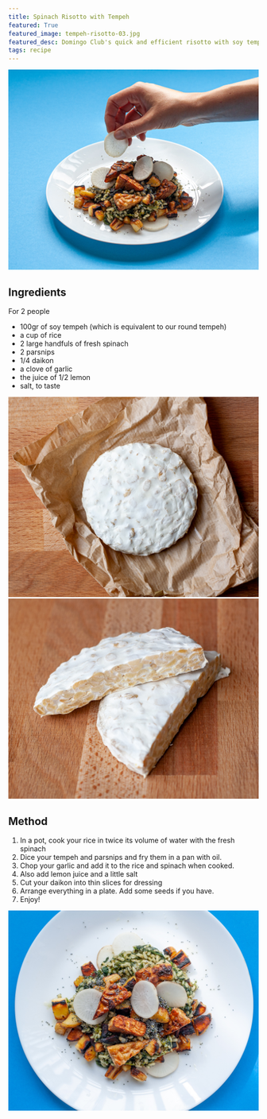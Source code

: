 ```yaml
---
title: Spinach Risotto with Tempeh
featured: True
featured_image: tempeh-risotto-03.jpg
featured_desc: Domingo Club's quick and efficient risotto with soy tempeh for even more deliciousness
tags: recipe
---
```


![](tempeh-risotto-03.jpg)

## Ingredients

For 2 people

- 100gr of soy tempeh (which is equivalent to our round tempeh)
- a cup of rice
- 2 large handfuls of fresh spinach
- 2 parsnips
- 1/4 daikon
- a clove of garlic
- the juice of 1/2 lemon
- salt, to taste

![A fresh soy tempeh made with our Domingo fermenter](tempeh-risotto-01.jpg)
![yummy](tempeh-risotto-02.jpg)

## Method

1. In a pot, cook your rice in twice its volume of water with the fresh spinach
2. Dice your tempeh and parsnips and fry them in a pan with oil.
3. Chop your garlic and add it to the rice and spinach when cooked.
4. Also add lemon juice and a little salt
5. Cut your daikon into thin slices for dressing
6. Arrange everything in a plate. Add some seeds if you have.
7. Enjoy!

![](tempeh-risotto-04.jpg)
